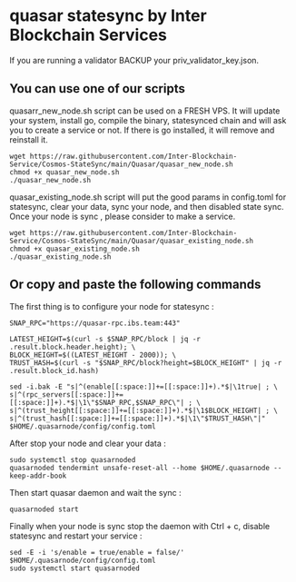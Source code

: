 # quasar statesync by Inter Blockchain Services

If you are running a validator BACKUP your priv_validator_key.json.

## You can use one of our scripts

quasarr_new_node.sh script can be used on a FRESH VPS. It will update your system, install go, compile the binary, statesynced chain and will ask you to create a service or not. If there is go installed, it will remove and reinstall it.

```
wget https://raw.githubusercontent.com/Inter-Blockchain-Service/Cosmos-StateSync/main/Quasar/quasar_new_node.sh
chmod +x quasar_new_node.sh
./quasar_new_node.sh
```

quasar_existing_node.sh script will put the good params in config.toml for statesync, clear your data, sync your node, and then disabled state sync. Once your node is sync , please consider to make a service.

```
wget https://raw.githubusercontent.com/Inter-Blockchain-Service/Cosmos-StateSync/main/Quasar/quasar_existing_node.sh
chmod +x quasar_existing_node.sh
./quasar_existing_node.sh
```

## Or copy and paste the following commands

The first thing is to configure your node for statesync :

```
SNAP_RPC="https://quasar-rpc.ibs.team:443"

LATEST_HEIGHT=$(curl -s $SNAP_RPC/block | jq -r .result.block.header.height); \
BLOCK_HEIGHT=$((LATEST_HEIGHT - 2000)); \
TRUST_HASH=$(curl -s "$SNAP_RPC/block?height=$BLOCK_HEIGHT" | jq -r .result.block_id.hash)

sed -i.bak -E "s|^(enable[[:space:]]+=[[:space:]]+).*$|\1true| ; \
s|^(rpc_servers[[:space:]]+=[[:space:]]+).*$|\1\"$SNAP_RPC,$SNAP_RPC\"| ; \
s|^(trust_height[[:space:]]+=[[:space:]]+).*$|\1$BLOCK_HEIGHT| ; \
s|^(trust_hash[[:space:]]+=[[:space:]]+).*$|\1\"$TRUST_HASH\"|" $HOME/.quasarnode/config/config.toml
```

After stop your node and clear your data :

```
sudo systemctl stop quasarnoded
quasarnoded tendermint unsafe-reset-all --home $HOME/.quasarnode --keep-addr-book
```

Then start quasar daemon and wait the sync :

```
quasarnoded start
```

Finally when your node is sync stop the daemon with Ctrl + c, disable statesync and restart your service :

```
sed -E -i 's/enable = true/enable = false/' $HOME/.quasarnode/config/config.toml
sudo systemctl start quasarnoded
```
